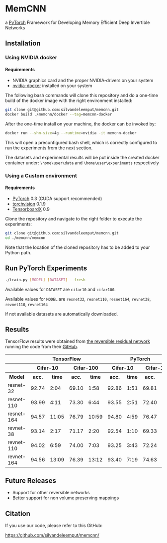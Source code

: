 # MemCNN 
a [PyTorch](http://pytorch.org/) Framework for Developing Memory Efficient Deep Invertible Networks

## Installation

### Using NVIDIA docker
#### Requirements
* NVIDIA graphics card and the proper NVIDIA-drivers on your system
* [nvidia-docker](https://github.com/nvidia/nvidia-docker) installed on your system

The following bash commands will clone this repository and do a one-time build of the docker image with the right environment installed:
```bash
git clone git@github.com:silvandeleemput/memcnn.git
docker build ./memcnn/docker --tag=memcnn-docker
```

After the one-time install on your machine, the docker can be invoked by:
```bash
docker run --shm-size=4g --runtime=nvidia -it memcnn-docker
```
This will open a preconfigured bash shell, which is correctly configured to run the experiments from the next section.

The datasets and experimental results will be put inside the created docker container under:
`\home\user\data` and `\home\user\experiments` respectively


### Using a Custom environment
#### Requirements
* [PyTorch](http://pytorch.org/) 0.3 (CUDA support recommended)
* [torchvision](https://github.com/pytorch/vision) 0.1.9
* [TensorboardX](https://github.com/lanpa/tensorboard-pytorch) 0.9

Clone the repository and navigate to the right folder to execute the experiments:
```bash
git clone git@github.com:silvandeleemput/memcnn.git
cd ./memcnn/memcnn
```
Note that the location of the cloned repository has to be added to your Python path.

## Run PyTorch Experiments
```bash
./train.py [MODEL] [DATASET] --fresh
```
Available values for `DATASET` are `cifar10` and `cifar100`.

Available values for `MODEL` are `resnet32`, `resnet110`, `resnet164`, `revnet38`, `revnet110`, `revnet164`


If not available datasets are automatically downloaded. 

## Results
TensorFlow results were obtained from [the reversible residual network](https://arxiv.org/abs/1707.04585)
running the code from their [GitHub](https://github.com/renmengye/revnet-public). 

<table>
<tr><th>            </th><th colspan="4"> TensorFlow        </th><th colspan="4"> PyTorch     </th></tr>
<tr><th>            </th><th colspan="2"> Cifar-10        </th><th th colspan="2"> Cifar-100        </th><th th colspan="2"> Cifar-10       </th><th th colspan="2"> Cifar-100          </th></tr>
<tr><th> Model      </th><th> acc.      </th><th> time  </th><th> acc.      </th><th> time   </th><th> acc.      </th><th> time    </th><th> acc.      </th><th> time    </th></tr>
<tr><td> resnet-32  </td><td> 92.74     </td><td> 2:04  </td><td> 69.10     </td><td> 1:58   </td><td> 92.86     </td><td> 1:51    </td><td> 69.81     </td><td> 1:51    </td></tr>
<tr><td> resnet-110 </td><td> 93.99     </td><td> 4:11  </td><td> 73.30     </td><td> 6:44   </td><td> 93.55     </td><td> 2:51    </td><td> 72.40     </td><td> 2:39    </td></tr>
<tr><td> resnet-164 </td><td> 94.57     </td><td> 11:05 </td><td> 76.79     </td><td> 10:59  </td><td> 94.80     </td><td> 4:59    </td><td> 76.47     </td><td> 3:45    </td></tr>
<tr><td> revnet-38  </td><td> 93.14     </td><td> 2:17  </td><td> 71.17     </td><td> 2:20   </td><td> 92.54     </td><td> 1:10    </td><td> 69.33     </td><td> 1:40    </td></tr>
<tr><td> revnet-110 </td><td> 94.02     </td><td> 6:59  </td><td> 74.00     </td><td> 7:03   </td><td> 93.25     </td><td> 3:43    </td><td> 72.24     </td><td> 3:44    </td></tr>
<tr><td> revnet-164 </td><td> 94.56     </td><td> 13:09 </td><td> 76.39     </td><td> 13:12  </td><td> 93.40     </td><td> 7:19    </td><td> 74.63     </td><td> 7:21    </td></tr>
</table>

## Future Releases

* Support for other reversible networks
* Better support for non volume preserving mappings

## Citation

If you use our code, please refer to this GitHub:

https://github.com/silvandeleemput/memcnn/

